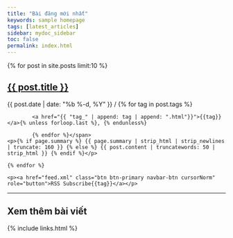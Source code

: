 ```yaml
---
title: "Bài đăng mới nhất"
keywords: sample homepage
tags: [latest_articles]
sidebar: mydoc_sidebar
toc: false
permalink: index.html
---
```


<div class="post-list">
    {% for post in site.posts limit:10 %}


<h2><a class="post-link" href="{{ post.url | remove: "/" }}">{{ post.title }}</a></h2>
    <span class="post-meta">{{ post.date | date: "%b %-d, %Y" }} /
        {% for tag in post.tags %}

            <a href="{{ "tag_" | append: tag | append: ".html"}}">{{tag}}</a>{% unless forloop.last %}, {% endunless%}

            {% endfor %}</span>
    <p>{% if page.summary %} {{ page.summary | strip_html | strip_newlines | truncate: 160 }} {% else %} {{ post.content | truncatewords: 50 | strip_html }} {% endif %}</p>

    {% endfor %}

    <p><a href="feed.xml" class="btn btn-primary navbar-btn cursorNorm" role="button">RSS Subscribe{{tag}}</a></p>

<hr />
</div>

## Xem thêm bài viết

{% include links.html %}
